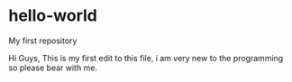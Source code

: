# hello-world
My first repository

Hi Guys,
This is my first edit to this file, i am very new to the programming so please bear with me.
